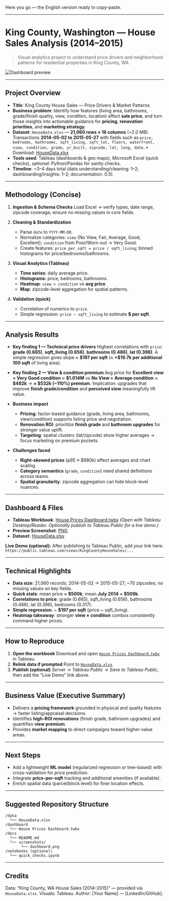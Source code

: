Here you go — the English version ready to copy-paste.

---

# King County, Washington — House Sales Analysis (2014–2015)

> Visual analytics project to understand price drivers and neighborhood patterns for residential properties in King County, WA.

![Dashboard preview](sandbox:/mnt/data/Screenshot%202025-08-06%20144317.png)

---

## Project Overview

* **Title**: King County House Sales — Price Drivers & Market Patterns
* **Business problem**:
  Identify how features (living area, bathrooms, grade/finish quality, view, condition, location) affect **sale price**, and turn those insights into actionable guidance for **pricing**, **renovation priorities**, and **marketing strategy**.
* **Dataset**:
  `HouseData.xlsx` — **21,060 rows × 16 columns** (\~2.0 MB). Transactions **2014-05-02 to 2015-05-27** with fields such as `price, bedrooms, bathrooms, sqft_living, sqft_lot, floors, waterfront, view, condition, grade, yr_built, zipcode, lat, long, date`.
  • Download: [HouseData.xlsx](sandbox:/mnt/data/HouseData.xlsx)
* **Tools used**:
  Tableau (dashboards & geo maps), Microsoft Excel (quick checks), *optional*: Python/Pandas for sanity checks.
* **Timeline**: \~3–4 days total (data understanding/cleaning: 1–2; dashboarding/insights: 1–2; documentation: 0.5).

---

## Methodology (Concise)

1. **Ingestion & Schema Checks**
   Load Excel → verify types, date range, zipcode coverage; ensure no missing values in core fields.
2. **Cleaning & Standardization**

   * Parse `date` to `YYYY-MM-DD`.
   * Normalize categories: `view` {No View, Fair, Average, Good, Excellent}; `condition` from Poor/Worn-out → Very Good.
   * Create features: `price_per_sqft = price / sqft_living`; binned histograms for price/bedrooms/bathrooms.
3. **Visual Analytics (Tableau)**

   * **Time series**: daily average price.
   * **Histograms**: price, bedrooms, bathrooms.
   * **Heatmap**: `view × condition` vs **avg price**.
   * **Map**: zipcode-level aggregation for spatial patterns.
4. **Validation (quick)**

   * Correlation of numerics to `price`.
   * Simple regression: `price ~ sqft_living` to estimate **\$ per sqft**.

---

## Analysis Results

* **Key finding 1 — Technical price drivers**
  Highest correlations with `price`: **grade (0.665)**, **sqft\_living (0.656)**, **bathrooms (0.486)**, **lat (0.396)**.
  A simple regression gives slope ≈ **\$197 per sqft** (≈ **+\$19.7k per additional 100 sqft** of living area).

* **Key finding 2 — View & condition premium**
  Avg price for **Excellent view + Very Good condition** ≈ **\$1.014M** vs **No View + Average condition** ≈ **\$482k** → **≈ \$532k (\~110%) premium**.
  Implication: upgrades that improve **finish grade/condition** and **perceived view** meaningfully lift value.

* **Business impact**

  * **Pricing**: factor-based guidance (grade, living area, bathrooms, view/condition) supports listing price and negotiation.
  * **Renovation ROI**: prioritize **finish grade** and **bathroom upgrades** for stronger value uplift.
  * **Targeting**: spatial clusters (lat/zipcode) show higher averages → focus marketing on premium pockets.

* **Challenges faced**

  * **Right-skewed prices** (p95 ≈ \$980k) affect averages and chart scaling.
  * **Category semantics** (`grade`, `condition`) need shared definitions across teams.
  * **Spatial granularity**: zipcode aggregation can hide block-level nuances.

---

## Dashboard & Files

* **Tableau Workbook**: [House Prices Dashboard.twbx](sandbox:/mnt/data/House%20Prices%20Dashboard.twbx)
  *(Open with Tableau Desktop/Reader. Optionally publish to Tableau Public for a live demo.)*
* **Preview Screenshot**: [PNG](sandbox:/mnt/data/Screenshot%202025-08-06%20144317.png)
* **Dataset**: [HouseData.xlsx](sandbox:/mnt/data/HouseData.xlsx)

**Live Demo (optional):**
After publishing to Tableau Public, add your link here:
`https://public.tableau.com/views/KingCountyHouseSales/...`

---

## Technical Highlights

* **Data size**: 21,060 records; 2014-05-02 → 2015-05-27; \~70 zipcodes; no missing values on key fields.
* **Quick stats**: mean price ≈ **\$500k**; mean **July 2014** ≈ **\$509k**.
* **Correlations to price**: grade (0.665), sqft\_living (0.656), bathrooms (0.486), lat (0.396), bedrooms (0.317).
* **Simple regression**: \~ **\$197 per sqft** (price \~ sqft\_living).
* **Heatmap takeaway**: stronger **view × condition** combos consistently command higher prices.

---

## How to Reproduce

1. **Open the workbook**
   Download and open [`House Prices Dashboard.twbx`](sandbox:/mnt/data/House%20Prices%20Dashboard.twbx) in Tableau.
2. **Relink data if prompted**
   Point to [`HouseData.xlsx`](sandbox:/mnt/data/HouseData.xlsx).
3. **Publish (optional)**
   *Server → Tableau Public → Save to Tableau Public*, then add the “Live Demo” link above.

---

## Business Value (Executive Summary)

* Delivers a **pricing framework** grounded in physical and quality features → faster listing/appraisal decisions.
* Identifies **high-ROI renovations** (finish grade, bathroom upgrades) and quantifies **view premium**.
* Provides **market mapping** to direct campaigns toward higher-value areas.

---

## Next Steps

* Add a lightweight **ML model** (regularized regression or tree-based) with cross-validation for price prediction.
* Integrate **price-per-sqft** tracking and additional amenities (if available).
* Enrich spatial data (parcel/block level) for finer location effects.

---

## Suggested Repository Structure

```
/data
  └── HouseData.xlsx
/dashboard
  └── House Prices Dashboard.twbx
/docs
  └── README.md
  └── screenshots/
       └── dashboard.png
/notebooks (optional)
  └── quick_checks.ipynb
```

---

## Credits

Data: “King County, WA House Sales (2014–2015)” — provided via `HouseData.xlsx`.
Visuals: Tableau.
Author: \[Your Name] — \[LinkedIn/GitHub].
